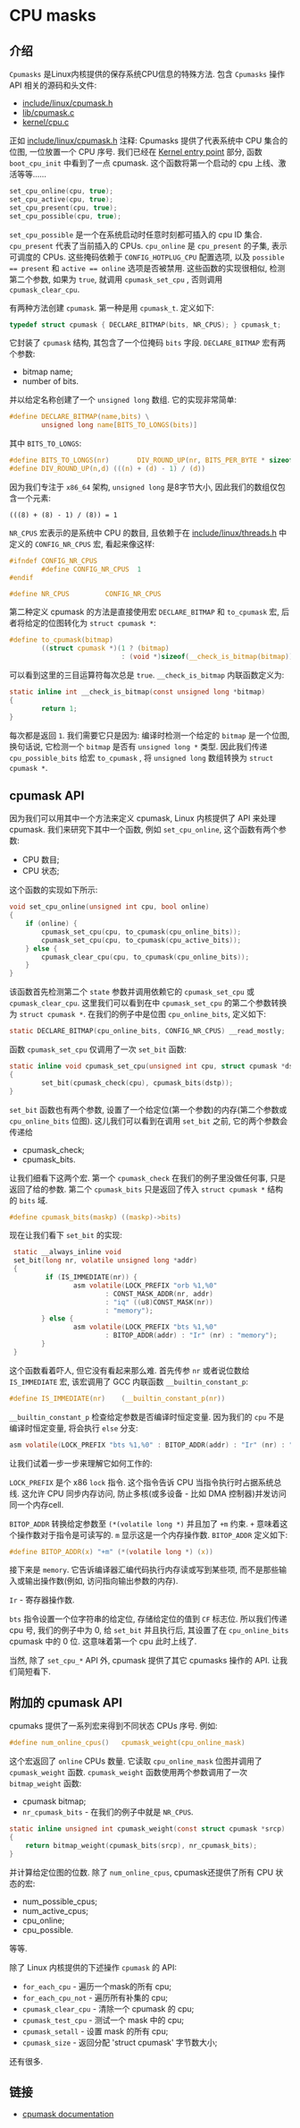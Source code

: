 CPU masks
================================================================================

介绍
--------------------------------------------------------------------------------

`Cpumasks` 是Linux内核提供的保存系统CPU信息的特殊方法. 包含 `Cpumasks` 操作 API 相关的源码和头文件: 

* [include/linux/cpumask.h](https://github.com/torvalds/linux/blob/master/include/linux/cpumask.h)
* [lib/cpumask.c](https://github.com/torvalds/linux/blob/master/lib/cpumask.c)
* [kernel/cpu.c](https://github.com/torvalds/linux/blob/master/kernel/cpu.c)

正如 [include/linux/cpumask.h](https://github.com/torvalds/linux/blob/master/include/linux/cpumask.h) 注释: Cpumasks 提供了代表系统中 CPU 集合的位图, 一位放置一个 CPU 序号. 我们已经在 [Kernel entry point](http://0xax.gitbooks.io/linux-insides/content/Initialization/linux-initialization-4.html) 部分, 函数 `boot_cpu_init` 中看到了一点 cpumask. 这个函数将第一个启动的 cpu 上线、激活等等……

```C
set_cpu_online(cpu, true);
set_cpu_active(cpu, true);
set_cpu_present(cpu, true);
set_cpu_possible(cpu, true);
```

`set_cpu_possible` 是一个在系统启动时任意时刻都可插入的 cpu ID 集合. `cpu_present` 代表了当前插入的 CPUs. `cpu_online` 是 `cpu_present` 的子集, 表示可调度的 CPUs. 这些掩码依赖于 `CONFIG_HOTPLUG_CPU` 配置选项, 以及 `possible == present` 和 `active == online` 选项是否被禁用. 这些函数的实现很相似, 检测第二个参数, 如果为 `true`, 就调用 `cpumask_set_cpu` , 否则调用 `cpumask_clear_cpu`. 

有两种方法创建 `cpumask`. 第一种是用 `cpumask_t`. 定义如下: 

```C
typedef struct cpumask { DECLARE_BITMAP(bits, NR_CPUS); } cpumask_t;
```

它封装了 `cpumask` 结构, 其包含了一个位掩码 `bits` 字段. `DECLARE_BITMAP` 宏有两个参数: 

* bitmap name;
* number of bits.

并以给定名称创建了一个 `unsigned long` 数组. 它的实现非常简单: 

```C
#define DECLARE_BITMAP(name,bits) \
        unsigned long name[BITS_TO_LONGS(bits)]
```

其中 `BITS_TO_LONGS`: 

```C
#define BITS_TO_LONGS(nr)       DIV_ROUND_UP(nr, BITS_PER_BYTE * sizeof(long))
#define DIV_ROUND_UP(n,d) (((n) + (d) - 1) / (d))
```

因为我们专注于 `x86_64` 架构, `unsigned long` 是8字节大小, 因此我们的数组仅包含一个元素: 

```
(((8) + (8) - 1) / (8)) = 1
```

`NR_CPUS` 宏表示的是系统中 CPU 的数目, 且依赖于在 [include/linux/threads.h](https://github.com/torvalds/linux/blob/master/include/linux/threads.h) 中定义的 `CONFIG_NR_CPUS` 宏, 看起来像这样: 

```C
#ifndef CONFIG_NR_CPUS
        #define CONFIG_NR_CPUS  1
#endif

#define NR_CPUS         CONFIG_NR_CPUS
```

第二种定义 cpumask 的方法是直接使用宏 `DECLARE_BITMAP` 和 `to_cpumask` 宏, 后者将给定的位图转化为 `struct cpumask *`: 

```C
#define to_cpumask(bitmap)                                              \
        ((struct cpumask *)(1 ? (bitmap)                                \
                            : (void *)sizeof(__check_is_bitmap(bitmap))))
```

可以看到这里的三目运算符每次总是 `true`. `__check_is_bitmap` 内联函数定义为: 

```C
static inline int __check_is_bitmap(const unsigned long *bitmap)
{
        return 1;
}
```

每次都是返回 `1`. 我们需要它只是因为: 编译时检测一个给定的 `bitmap` 是一个位图, 换句话说, 它检测一个 `bitmap` 是否有 `unsigned long *` 类型. 因此我们传递 `cpu_possible_bits` 给宏 `to_cpumask` , 将 `unsigned long` 数组转换为 `struct cpumask *`. 

cpumask API
--------------------------------------------------------------------------------

因为我们可以用其中一个方法来定义 cpumask, Linux 内核提供了 API 来处理 cpumask. 我们来研究下其中一个函数, 例如 `set_cpu_online`, 这个函数有两个参数: 

* CPU 数目;
* CPU 状态;

这个函数的实现如下所示: 

```C
void set_cpu_online(unsigned int cpu, bool online)
{
	if (online) {
		cpumask_set_cpu(cpu, to_cpumask(cpu_online_bits));
		cpumask_set_cpu(cpu, to_cpumask(cpu_active_bits));
	} else {
		cpumask_clear_cpu(cpu, to_cpumask(cpu_online_bits));
	}
}
```

该函数首先检测第二个 `state` 参数并调用依赖它的 `cpumask_set_cpu` 或 `cpumask_clear_cpu`. 这里我们可以看到在中 `cpumask_set_cpu` 的第二个参数转换为 `struct cpumask *`. 在我们的例子中是位图 `cpu_online_bits`, 定义如下: 

```C
static DECLARE_BITMAP(cpu_online_bits, CONFIG_NR_CPUS) __read_mostly;
```

函数 `cpumask_set_cpu` 仅调用了一次 `set_bit` 函数: 

```C
static inline void cpumask_set_cpu(unsigned int cpu, struct cpumask *dstp)
{
        set_bit(cpumask_check(cpu), cpumask_bits(dstp));
}
```

`set_bit` 函数也有两个参数, 设置了一个给定位(第一个参数)的内存(第二个参数或 `cpu_online_bits` 位图). 这儿我们可以看到在调用 `set_bit` 之前, 它的两个参数会传递给

* cpumask_check;
* cpumask_bits.

让我们细看下这两个宏. 第一个 `cpumask_check` 在我们的例子里没做任何事, 只是返回了给的参数. 第二个 `cpumask_bits` 只是返回了传入 `struct cpumask *` 结构的 `bits` 域. 

```C
#define cpumask_bits(maskp) ((maskp)->bits)
```

现在让我们看下 `set_bit` 的实现: 

```C
 static __always_inline void
 set_bit(long nr, volatile unsigned long *addr)
 {
         if (IS_IMMEDIATE(nr)) {
                asm volatile(LOCK_PREFIX "orb %1,%0"
                        : CONST_MASK_ADDR(nr, addr)
                        : "iq" ((u8)CONST_MASK(nr))
                        : "memory");
        } else {
                asm volatile(LOCK_PREFIX "bts %1,%0"
                        : BITOP_ADDR(addr) : "Ir" (nr) : "memory");
        }
 }
```

这个函数看着吓人, 但它没有看起来那么难. 首先传参 `nr` 或者说位数给 `IS_IMMEDIATE` 宏, 该宏调用了 GCC 内联函数 `__builtin_constant_p`: 

```C
#define IS_IMMEDIATE(nr)    (__builtin_constant_p(nr))
```

`__builtin_constant_p` 检查给定参数是否编译时恒定变量. 因为我们的 `cpu` 不是编译时恒定变量, 将会执行 `else` 分支: 

```C
asm volatile(LOCK_PREFIX "bts %1,%0" : BITOP_ADDR(addr) : "Ir" (nr) : "memory");
```

让我们试着一步一步来理解它如何工作的: 

`LOCK_PREFIX` 是个 x86 `lock` 指令. 这个指令告诉 CPU 当指令执行时占据系统总线. 这允许 CPU 同步内存访问, 防止多核(或多设备 - 比如 DMA 控制器)并发访问同一个内存cell. 

`BITOP_ADDR` 转换给定参数至 `(*(volatile long *)` 并且加了 `+m` 约束. `+` 意味着这个操作数对于指令是可读写的. `m` 显示这是一个内存操作数. `BITOP_ADDR` 定义如下: 

```C
#define BITOP_ADDR(x) "+m" (*(volatile long *) (x))
```

接下来是 `memory`. 它告诉编译器汇编代码执行内存读或写到某些项, 而不是那些输入或输出操作数(例如, 访问指向输出参数的内存). 

`Ir` - 寄存器操作数. 

`bts` 指令设置一个位字符串的给定位, 存储给定位的值到 `CF` 标志位. 所以我们传递 cpu 号, 我们的例子中为 0, 给 `set_bit` 并且执行后, 其设置了在 `cpu_online_bits` cpumask 中的 0 位. 这意味着第一个 cpu 此时上线了. 

当然, 除了 `set_cpu_*` API 外, cpumask 提供了其它 cpumasks 操作的 API. 让我们简短看下. 

附加的 cpumask API
--------------------------------------------------------------------------------

cpumaks 提供了一系列宏来得到不同状态 CPUs 序号. 例如: 

```C
#define num_online_cpus()	cpumask_weight(cpu_online_mask)
```

这个宏返回了 `online` CPUs 数量. 它读取 `cpu_online_mask` 位图并调用了 `cpumask_weight` 函数. `cpumask_weight` 函数使用两个参数调用了一次 `bitmap_weight` 函数: 

* cpumask bitmap;
* `nr_cpumask_bits` - 在我们的例子中就是 `NR_CPUS`. 

```C
static inline unsigned int cpumask_weight(const struct cpumask *srcp)
{
	return bitmap_weight(cpumask_bits(srcp), nr_cpumask_bits);
}
```

并计算给定位图的位数. 除了 `num_online_cpus`, cpumask还提供了所有 CPU 状态的宏: 

* num_possible_cpus;
* num_active_cpus;
* cpu_online;
* cpu_possible.

等等. 

除了 Linux 内核提供的下述操作 `cpumask` 的 API: 

* `for_each_cpu` - 遍历一个mask的所有 cpu;
* `for_each_cpu_not` - 遍历所有补集的 cpu;
* `cpumask_clear_cpu` - 清除一个 cpumask 的 cpu;
* `cpumask_test_cpu` - 测试一个 mask 中的 cpu;
* `cpumask_setall` - 设置 mask 的所有 cpu;
* `cpumask_size` - 返回分配 'struct cpumask' 字节数大小;

还有很多. 

链接
--------------------------------------------------------------------------------

* [cpumask documentation](https://www.kernel.org/doc/Documentation/cpu-hotplug.txt)
